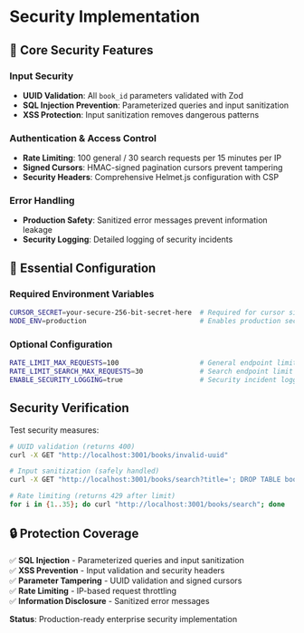 # Security Implementation

## 🔐 Core Security Features

### Input Security
- **UUID Validation**: All `book_id` parameters validated with Zod
- **SQL Injection Prevention**: Parameterized queries and input sanitization
- **XSS Protection**: Input sanitization removes dangerous patterns

### Authentication & Access Control  
- **Rate Limiting**: 100 general / 30 search requests per 15 minutes per IP
- **Signed Cursors**: HMAC-signed pagination cursors prevent tampering
- **Security Headers**: Comprehensive Helmet.js configuration with CSP

### Error Handling
- **Production Safety**: Sanitized error messages prevent information leakage
- **Security Logging**: Detailed logging of security incidents

## 🔧 Essential Configuration

### Required Environment Variables
```bash
CURSOR_SECRET=your-secure-256-bit-secret-here  # Required for cursor signing
NODE_ENV=production                            # Enables production security
```

### Optional Configuration
```bash
RATE_LIMIT_MAX_REQUESTS=100                    # General endpoint limit
RATE_LIMIT_SEARCH_MAX_REQUESTS=30              # Search endpoint limit
ENABLE_SECURITY_LOGGING=true                   # Security incident logging
```

## Security Verification

Test security measures:
```bash
# UUID validation (returns 400)
curl -X GET "http://localhost:3001/books/invalid-uuid"

# Input sanitization (safely handled)
curl -X GET "http://localhost:3001/books/search?title='; DROP TABLE books; --"

# Rate limiting (returns 429 after limit)
for i in {1..35}; do curl "http://localhost:3001/books/search"; done
```

## 🔒 Protection Coverage

✅ **SQL Injection** - Parameterized queries and input sanitization  
✅ **XSS Prevention** - Input validation and security headers  
✅ **Parameter Tampering** - UUID validation and signed cursors  
✅ **Rate Limiting** - IP-based request throttling  
✅ **Information Disclosure** - Sanitized error messages  

**Status**: Production-ready enterprise security implementation
